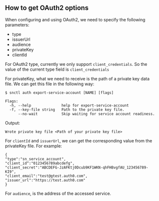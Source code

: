 ## How to get OAuth2 options

When configuring and using OAuth2, we need to specify the following parameters:

- type
- issuerUrl
- audience
- privateKey
- clientId

For OAuth2 type, currently we only support `client_credentials`. So the value of the current type field is `client_credentials`

For privateKey, what we need to receive is the path of a private key data file. We can get this file in the following way:

```shell script
$ snctl auth export-service-account [NAME] [flags]

Flags:
  -h, --help              help for export-service-account
  -f, --key-file string   Path to the private key file.
      --no-wait           Skip waiting for service account readiness.
```

Output:

```text
Wrote private key file <Path of your private key file>
```

For `clientId` and `issuerUrl`, we can get the corresponding value from the privateKey file. For example:

```text
{
"type":"sn_service_account",
"client_id":"0123456789abcdefg",
"client_secret":"ABCDEFG-JzAFKtj0Dcub9KF1WKN-qhFHBvgfAU_123456789-KI9",
"client_email":"test@gtest.auth0.com",
"issuer_url":"https://test.auth0.com"
}
```

For `audience`, is the address of the accessed service.
